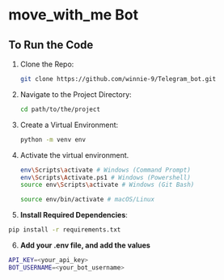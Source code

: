 # move_with_me Bot

## To Run the Code

1. Clone the Repo:

   ```sh
   git clone https://github.com/winnie-9/Telegram_bot.git
   ```

2. Navigate to the Project Directory:

   ```sh
   cd path/to/the/project
   ```

3. Create a Virtual Environment:

   ```sh
   python -m venv env
   ```

4. Activate the virtual environment.

   ```sh
   env\Scripts\activate # Windows (Command Prompt)
   env\Scripts\Activate.ps1 # Windows (Powershell)
   source env\Scripts\activate # Windows (Git Bash)
   ```

   ```sh
   source env/bin/activate # macOS/Linux
   ```

5. **Install Required Dependencies**:

```sh
pip install -r requirements.txt
```

6. **Add your .env file, and add the values**
```sh
API_KEY=<your_api_key>
BOT_USERNAME=<your_bot_username>
```